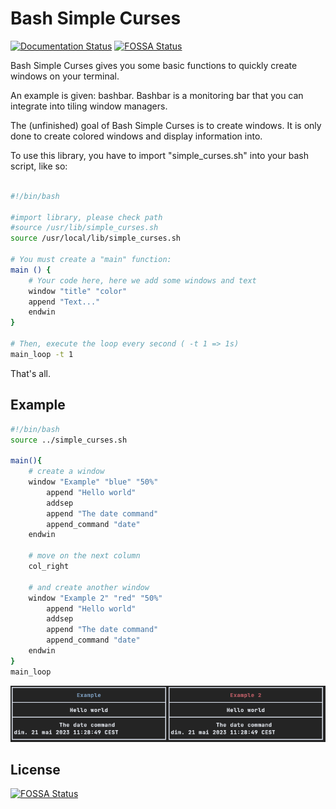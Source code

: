 # Bash Simple Curses

[![Documentation Status](https://readthedocs.org/projects/bashsimplecurses/badge/?version=master)](https://bashsimplecurses.readthedocs.io/en/master/?badge=master)
[![FOSSA Status](https://app.fossa.io/api/projects/git%2Bgithub.com%2Fmetal3d%2Fbashsimplecurses.svg?type=shield)](https://app.fossa.io/projects/git%2Bgithub.com%2Fmetal3d%2Fbashsimplecurses?ref=badge_shield)
                

Bash Simple Curses gives you some basic functions to quickly create windows on your terminal.

An example is given: bashbar. Bashbar is a monitoring bar that you can integrate into tiling window managers.

The (unfinished) goal of Bash Simple Curses is to create windows. It is only done to create colored windows and display information into.

To use this library, you have to import "simple_curses.sh" into your bash script, like so:

```bash

#!/bin/bash

#import library, please check path
#source /usr/lib/simple_curses.sh
source /usr/local/lib/simple_curses.sh

# You must create a "main" function:
main () {
    # Your code here, here we add some windows and text
    window "title" "color"
    append "Text..."
    endwin
}

# Then, execute the loop every second ( -t 1 => 1s)
main_loop -t 1
```

That's all.


## Example

```bash
#!/bin/bash
source ../simple_curses.sh

main(){
    # create a window
    window "Example" "blue" "50%"
        append "Hello world"
        addsep
        append "The date command"
        append_command "date"
    endwin

    # move on the next column
    col_right

    # and create another window
    window "Example 2" "red" "50%"
        append "Hello world"
        addsep
        append "The date command"
        append_command "date"
    endwin
}
main_loop
```

![Simple example](docs/images/bsc-example.png)



## License
[![FOSSA Status](https://app.fossa.io/api/projects/git%2Bgithub.com%2Fmetal3d%2Fbashsimplecurses.svg?type=large)](https://app.fossa.io/projects/git%2Bgithub.com%2Fmetal3d%2Fbashsimplecurses?ref=badge_large)
